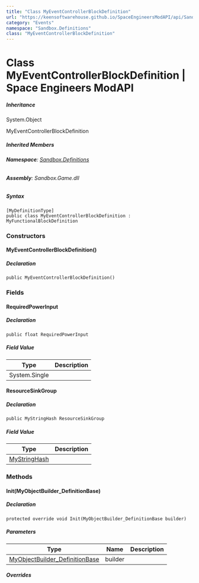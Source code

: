 ```yaml
---
title: "Class MyEventControllerBlockDefinition"
url: "https://keensoftwarehouse.github.io/SpaceEngineersModAPI/api/Sandbox.Definitions.MyEventControllerBlockDefinition.html"
category: "Events"
namespace: "Sandbox.Definitions"
class: "MyEventControllerBlockDefinition"
---
```


# Class MyEventControllerBlockDefinition | Space Engineers ModAPI

##### Inheritance

System.Object

MyEventControllerBlockDefinition

##### Inherited Members

###### **Namespace**: [Sandbox.Definitions](https://keensoftwarehouse.github.io/SpaceEngineersModAPI/api/Sandbox.Definitions.html)

###### **Assembly**: Sandbox.Game.dll

##### Syntax

```
[MyDefinitionType]
public class MyEventControllerBlockDefinition : MyFunctionalBlockDefinition
```

### Constructors

#### MyEventControllerBlockDefinition()

##### Declaration

```
public MyEventControllerBlockDefinition()
```

### Fields

#### RequiredPowerInput

##### Declaration

```
public float RequiredPowerInput
```

##### Field Value

| Type | Description |
| --- | --- |
| System.Single |     |

#### ResourceSinkGroup

##### Declaration

```
public MyStringHash ResourceSinkGroup
```

##### Field Value

| Type | Description |
| --- | --- |
| [MyStringHash](https://keensoftwarehouse.github.io/SpaceEngineersModAPI/api/VRage.Utils.MyStringHash.html) |     |

### Methods

#### Init(MyObjectBuilder\_DefinitionBase)

##### Declaration

```
protected override void Init(MyObjectBuilder_DefinitionBase builder)
```

##### Parameters

| Type | Name | Description |
| --- | --- | --- |
| [MyObjectBuilder\_DefinitionBase](https://keensoftwarehouse.github.io/SpaceEngineersModAPI/api/VRage.Game.MyObjectBuilder_DefinitionBase.html) | builder |     |

##### Overrides